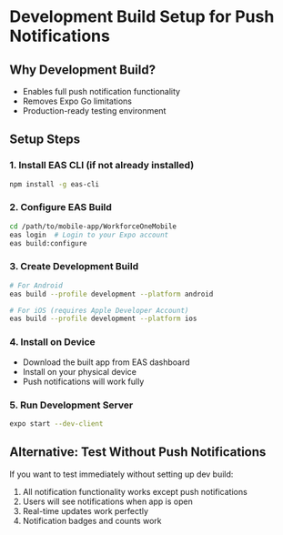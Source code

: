 # Development Build Setup for Push Notifications

## Why Development Build?
- Enables full push notification functionality
- Removes Expo Go limitations
- Production-ready testing environment

## Setup Steps

### 1. Install EAS CLI (if not already installed)
```bash
npm install -g eas-cli
```

### 2. Configure EAS Build
```bash
cd /path/to/mobile-app/WorkforceOneMobile
eas login  # Login to your Expo account
eas build:configure
```

### 3. Create Development Build
```bash
# For Android
eas build --profile development --platform android

# For iOS (requires Apple Developer Account)
eas build --profile development --platform ios
```

### 4. Install on Device
- Download the built app from EAS dashboard
- Install on your physical device
- Push notifications will work fully

### 5. Run Development Server
```bash
expo start --dev-client
```

## Alternative: Test Without Push Notifications

If you want to test immediately without setting up dev build:
1. All notification functionality works except push notifications
2. Users will see notifications when app is open
3. Real-time updates work perfectly
4. Notification badges and counts work